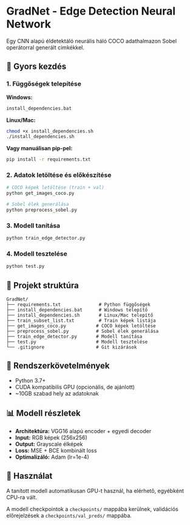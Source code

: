 # GradNet - Edge Detection Neural Network

Egy CNN alapú éldetektáló neurális háló COCO adathalmazon Sobel operátorral generált címkékkel.

## 🚀 Gyors kezdés

### 1. Függőségek telepítése

**Windows:**
```bash
install_dependencies.bat
```

**Linux/Mac:**
```bash
chmod +x install_dependencies.sh
./install_dependencies.sh
```

**Vagy manuálisan pip-pel:**
```bash
pip install -r requirements.txt
```

### 2. Adatok letöltése és előkészítése

```bash
# COCO képek letöltése (train + val)
python get_images_coco.py

# Sobel élek generálása
python preprocess_sobel.py
```

### 3. Modell tanítása

```bash
python train_edge_detector.py
```

### 4. Modell tesztelése

```bash
python test.py
```

## 📁 Projekt struktúra

```
GradNet/
├── requirements.txt              # Python függőségek
├── install_dependencies.bat      # Windows telepítő
├── install_dependencies.sh       # Linux/Mac telepítő
├── train_subset_list.txt         # Train képek listája
├── get_images_coco.py           # COCO képek letöltése
├── preprocess_sobel.py          # Sobel élek generálása
├── train_edge_detector.py       # Modell tanítása
├── test.py                      # Modell tesztelése
└── .gitignore                   # Git kizárások
```

## 🔧 Rendszerkövetelmények

- Python 3.7+
- CUDA kompatibilis GPU (opcionális, de ajánlott)
- ~10GB szabad hely az adatoknak

## 📊 Modell részletek

- **Architektúra:** VGG16 alapú encoder + egyedi decoder
- **Input:** RGB képek (256x256)
- **Output:** Grayscale élképek
- **Loss:** MSE + BCE kombinált loss
- **Optimalizáló:** Adam (lr=1e-4)

## 🎯 Használat

A tanított modell automatikusan GPU-t használ, ha elérhető, egyébként CPU-ra vált.

A modell checkpointok a `checkpoints/` mappába kerülnek, validációs előrejelzések a `checkpoints/val_preds/` mappába.
